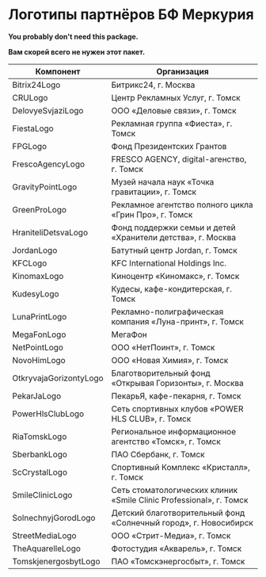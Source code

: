 # Логотипы партнёров БФ Меркурия

**You probably don't need this package.**

**Вам скорей всего не нужен этот пакет.**

|Компонент|Организация|
|---|---|
|Bitrix24Logo|Битрикс24, г. Москва|
|CRULogo|Центр Рекламных Услуг, г. Томск|
|DelovyeSvjaziLogo|ООО «Деловые связи», г. Томск|
|FiestaLogo|Рекламная группа «Фиеста», г. Томск|
|FPGLogo|Фонд Президентских Грантов|
|FrescoAgencyLogo|FRESCO AGENCY, digital-агенство, г. Томск|
|GravityPointLogo|Музей начала наук «Точка гравитации», г. Томск|
|GreenProLogo|Рекламное агентство полного цикла «Грин Про», г. Томск|
|HraniteliDetsvaLogo|Фонд поддержки семьи и детей «Хранители детства», г. Москва|
|JordanLogo|Батутный центр Jordan, г. Томск|
|KFCLogo|KFC International Holdings Inc.|
|KinomaxLogo|Киноцентр «Киномакс», г. Томск|
|KudesyLogo|Кудесы, кафе-кондитерская, г. Томск|
|LunaPrintLogo|Рекламно-полиграфическая компания «Луна-принт», г. Томск|
|MegaFonLogo|МегаФон|
|NetPointLogo|ООО «НетПоинт», г. Томск|
|NovoHimLogo|ООО «Новая Химия», г. Томск|
|OtkryvajaGorizontyLogo|Благотворительный фонд «Открывая Горизонты», г. Москва|
|PekarJaLogo|ПекарьЯ, кафе-пекарня, г. Томск|
|PowerHlsClubLogo|Сеть спортивных клубов «POWER HLS CLUB», г. Томск|
|RiaTomskLogo|Региональное информационное агентство «Томск», г. Томск|
|SberbankLogo|ПАО Сбербанк, г. Томск|
|ScCrystalLogo|Спортивный Комплекс «Кристалл», г. Томск|
|SmileClinicLogo|Сеть стоматологических клиник «Smile Clinic Professional», г. Томск|
|SolnechnyjGorodLogo|Детский благотворительный фонд «Солнечный город», г. Новосибирск|
|StreetMediaLogo|ООО «Стрит-Медиа», г. Томск|
|TheAquarelleLogo|Фотостудия «Акварель», г. Томск|
|TomskjenergosbytLogo|ПАО «Томскэнергосбыт», г. Томск|
